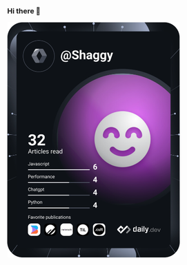 ### Hi there 👋

<a href="https://app.daily.dev/DailyDevTips"><img src="https://github.com/pawan-bansari-agile/pawan-bansari-agile/blob/master/devcard.svg" width="400" alt=""/></a>


<!--
**pawan-bansari-agile/pawan-bansari-agile** is a ✨ _special_ ✨ repository because its `README.md` (this file) appears on your GitHub profile.

Here are some ideas to get you started:

- 🔭 I’m currently working on ...
- 🌱 I’m currently learning ...
- 👯 I’m looking to collaborate on ...
- 🤔 I’m looking for help with ...
- 💬 Ask me about ...
- 📫 How to reach me: ...
- 😄 Pronouns: ...
- ⚡ Fun fact: ...
-->
